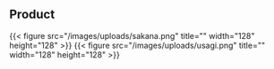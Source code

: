 ## Product

{{< figure src="/images/uploads/sakana.png" title="" width="128" height="128" >}}
{{< figure src="/images/uploads/usagi.png" title="" width="128" height="128" >}}

